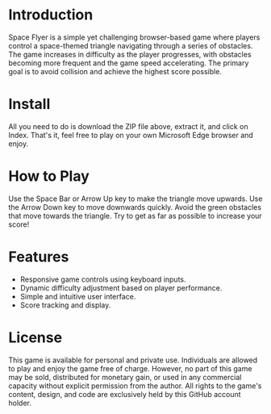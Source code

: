# Introduction
Space Flyer is a simple yet challenging browser-based game where players control a space-themed triangle navigating through a series of obstacles. The game increases in difficulty as the player progresses, with obstacles becoming more frequent and the game speed accelerating. The primary goal is to avoid collision and achieve the highest score possible.

# Install

All you need to do is download the ZIP file above, extract it, and click on Index. That's it, feel free to play on your own Microsoft Edge browser and enjoy.

# How to Play
Use the Space Bar or Arrow Up key to make the triangle move upwards.
Use the Arrow Down key to move downwards quickly.
Avoid the green obstacles that move towards the triangle.
Try to get as far as possible to increase your score!

# Features
- Responsive game controls using keyboard inputs.
- Dynamic difficulty adjustment based on player performance.
- Simple and intuitive user interface.
- Score tracking and display.

# License 
This game is available for personal and private use. Individuals are allowed to play and enjoy the game free of charge. However, no part of this game may be sold, distributed for monetary gain, or used in any commercial capacity without explicit permission from the author. All rights to the game's content, design, and code are exclusively held by this GitHub account holder.
